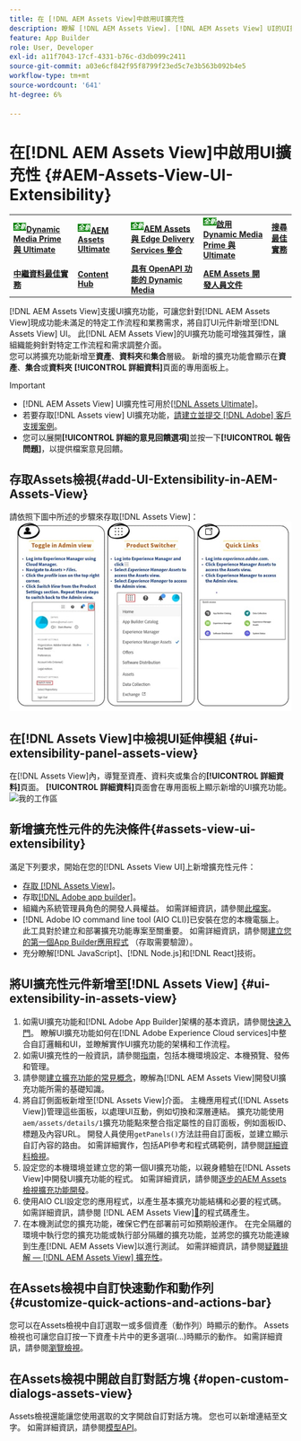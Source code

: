 ```yaml
---
title: 在 [!DNL AEM Assets View]中啟用UI擴充性
description: 瞭解 [!DNL AEM Assets View]. [!DNL AEM Assets View] UI的UI擴充功能可讓您新增自訂UI元件，以符合特定的業務需求。
feature: App Builder
role: User, Developer
exl-id: a11f7043-17cf-4331-b76c-d3db099c2411
source-git-commit: a03e6cf842f95f8799f23ed5c7e3b563b092b4e5
workflow-type: tm+mt
source-wordcount: '641'
ht-degree: 6%

---
```


# 在[!DNL AEM Assets View]中啟用UI擴充性 {#AEM-Assets-View-UI-Extensibility}

<table>
    <tr>
        <td>
            <sup style= "background-color:#008000; color:#FFFFFF; font-weight:bold"><i>全新</i></sup><a href="/help/assets/dynamic-media/dm-prime-ultimate.md"><b>Dynamic Media Prime 與 Ultimate</b></a>
        </td>
        <td>
            <sup style= "background-color:#008000; color:#FFFFFF; font-weight:bold"><i>全新</i></sup><a href="/help/assets/assets-ultimate-overview.md"><b>AEM Assets Ultimate</b></a>
        </td>
        <td>
            <sup style= "background-color:#008000; color:#FFFFFF; font-weight:bold"><i>全新</i></sup><a href="/help/assets/integrate-aem-assets-edge-delivery-services.md"><b>AEM Assets 與 Edge Delivery Services 整合</b></a>
        </td>
          <td>
            <sup style= "background-color:#008000; color:#FFFFFF; font-weight:bold"><i>全新</i></sup><a href="/help/assets/dynamic-media/enable-dynamic-media-prime-and-ultimate.md"><b>啟用 Dynamic Media Prime 與 Ultimate</b></a>
        </td>
        <td>
            <a href="/help/assets/search-best-practices.md"><b>搜尋最佳實務</b></a>
        </td>
    </tr>
    <tr>
        <td>
            <a href="/help/assets/metadata-best-practices.md"><b>中繼資料最佳實務</b></a>
        </td>
        <td>
            <a href="/help/assets/product-overview.md"><b>Content Hub</b></a>
        </td>
        <td>
            <a href="/help/assets/dynamic-media-open-apis-overview.md"><b>具有 OpenAPI 功能的 Dynamic Media</b></a>
        </td>
        <td>
            <a href="https://developer.adobe.com/experience-cloud/experience-manager-apis/"><b>AEM Assets 開發人員文件</b></a>
        </td>
    </tr>
</table>

[!DNL AEM Assets View]支援UI擴充功能，可讓您針對[!DNL AEM Assets View]現成功能未滿足的特定工作流程和業務需求，將自訂UI元件新增至[!DNL Assets View] UI。 此[!DNL AEM Assets View]的UI擴充功能可增強其彈性，讓組織能夠針對特定工作流程和需求調整介面。\
您可以將擴充功能新增至&#x200B;**資產**、**資料夾**&#x200B;和&#x200B;**集合**&#x200B;層級。 新增的擴充功能會顯示在&#x200B;**資產**、**集合**&#x200B;或&#x200B;**資料夾** **[!UICONTROL 詳細資料]**&#x200B;頁面的專用面板上。

>[!IMPORTANT]
>
> * [!DNL AEM Assets View] UI擴充性可用於[[!DNL Assets Ultimate]](/help/assets/assets-ultimate-overview.md)。
> * 若要存取[!DNL Assets view] UI擴充功能，[請建立並提交 [!DNL Adobe] 客戶支援案例](https://helpx.adobe.com/tw/enterprise/using/support-for-experience-cloud.html)。
> * 您可以展開&#x200B;**[!UICONTROL 詳細的意見回饋選項]**&#x200B;並按一下&#x200B;**[!UICONTROL 報告問題]**，以提供檔案意見回饋。

## <a id="1"></a>存取Assets檢視{#add-UI-Extensibility-in-AEM-Assets-View}

請依照下圖中所述的步驟來存取[!DNL Assets View]：
![access-assets-view-ui](/help/assets/assets/access-assets-view.jpg)

## 在[!DNL Assets View]中檢視UI延伸模組 {#ui-extensibility-panel-assets-view}

在[!DNL Assets View]內，導覽至資產、資料夾或集合的&#x200B;**[!UICONTROL 詳細資料]**&#x200B;頁面。 **[!UICONTROL 詳細資料]**&#x200B;頁面會在專用面板上顯示新增的UI擴充功能。
![我的工作區](/help/assets/assets/my-workspace-assets-view3.png)

## 新增擴充性元件的先決條件{#assets-view-ui-extensibility}

滿足下列要求，開始在您的[!DNL Assets View UI]上新增擴充性元件：

* [存取 [!DNL Assets View]](#1)。
* 存取[[!DNL Adobe app builder]](https://developer.adobe.com/app-builder/docs/overview/)。
* 組織內系統管理員角色的開發人員權益。 如需詳細資訊，請參閱[此檔案](https://developer.adobe.com/uix/docs/guides/get-access/)。
* [!DNL Adobe IO command line tool (AIO CLI)]已安裝在您的本機電腦上。 此工具對於建立和部署擴充功能專案至關重要。 如需詳細資訊，請參閱[建立您的第一個App Builder應用程式](https://developer.adobe.com/app-builder/docs/get_started/app_builder_get_started/first-app#local-environment-set-up) （存取需要驗證）。
* 充分瞭解[!DNL JavaScript]、[!DNL Node.js]和[!DNL React]技術。

## 將UI擴充性元件新增至[!DNL Assets View] {#ui-extensibility-in-assets-view}

1. 如需UI擴充功能和[!DNL Adobe App Builder]架構的基本資訊，請參閱[快速入門](https://developer.adobe.com/uix/docs/getting-started/)。 瞭解UI擴充功能如何在[!DNL Adobe Experience Cloud services]中整合自訂邏輯和UI，並瞭解實作UI擴充功能的架構和工作流程。
1. 如需UI擴充性的一般資訊，請參閱[指南](https://developer.adobe.com/uix/docs/guides/)，包括本機環境設定、本機預覽、發佈和管理。
1. 請參閱[建立擴充功能的常見概念](https://developer.adobe.com/uix/docs/services/aem-assets-view/api/commons/)，瞭解為[!DNL AEM Assets View]開發UI擴充功能所需的基礎知識。
1. 將自訂側面板新增至[!DNL Assets View]介面。 主機應用程式([!DNL Assets View])管理這些面板，以處理UI互動，例如切換和深層連結。 擴充功能使用`aem/assets/details/1`擴充功能點來整合指定屬性的自訂面板，例如面板ID、標題及內容URL。 開發人員使用`getPanels()`方法註冊自訂面板，並建立顯示自訂內容的路由。 如需詳細實作，包括API參考和程式碼範例，請參閱[詳細資料檢視](https://developer.adobe.com/uix/docs/services/aem-assets-view/api/details-view/)。
1. 設定您的本機環境並建立您的第一個UI擴充功能，以親身體驗在[!DNL Assets View]中開發UI擴充功能的程式。 如需詳細資訊，請參閱[逐步的AEM Assets檢視擴充功能開發](https://developer.adobe.com/uix/docs/services/aem-assets-view/extension-development/)。
1. 使用AIO CLI設定您的應用程式，以產生基本擴充功能結構和必要的程式碼。 如需詳細資訊，請參閱 [!DNL AEM Assets View][&#128279;](https://developer.adobe.com/uix/docs/services/aem-assets-view/code-generation/)的程式碼產生。
1. 在本機測試您的擴充功能，確保它們在部署前可如預期般運作。 在完全隔離的環境中執行您的擴充功能或執行部分隔離的擴充功能，並將您的擴充功能連線到生產[!DNL AEM Assets View]以進行測試。 如需詳細資訊，請參閱[疑難排解 —  [!DNL AEM Assets View] 擴充性](https://developer.adobe.com/uix/docs/services/aem-assets-view/debug/)。

## 在Assets檢視中自訂快速動作和動作列 {#customize-quick-actions-and-actions-bar}

您可以在Assets檢視中自訂選取一或多個資產（動作列）時顯示的動作。 Assets檢視也可讓您自訂按一下資產卡片中的更多選項(...)時顯示的動作。 如需詳細資訊，請參閱[瀏覽檢視](https://developer.adobe.com/uix/docs/services/aem-assets-view/api/browse-view/)。

## 在Assets檢視中開啟自訂對話方塊 {#open-custom-dialogs-assets-view}

Assets檢視還能讓您使用選取的文字開啟自訂對話方塊。 您也可以新增連結至文字。 如需詳細資訊，請參閱[模型API](https://developer.adobe.com/uix/docs/services/aem-assets-view/api/commons/#modal-api)。
